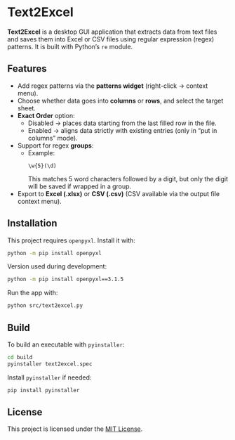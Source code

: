 # Text2Excel

**Text2Excel** is a desktop GUI application that extracts data from text files and saves them into Excel or CSV files using regular expression (regex) patterns. It is built with Python’s `re` module.

## Features
- Add regex patterns via the **patterns widget** (right-click → context menu).  
- Choose whether data goes into **columns** or **rows**, and select the target sheet.  
- **Exact Order** option:  
  - Disabled → places data starting from the last filled row in the file.  
  - Enabled → aligns data strictly with existing entries (only in “put in columns” mode).  
- Support for regex **groups**:  
  - Example:  
    ```regex
    \w{5}(\d)
    ```  
    This matches 5 word characters followed by a digit, but only the digit will be saved if wrapped in a group.  
- Export to **Excel (.xlsx)** or **CSV (.csv)** (CSV available via the output file context menu).  

## Installation
This project requires `openpyxl`. Install it with:

```bash
python -m pip install openpyxl
```

Version used during development:
```bash
python -m pip install openpyxl==3.1.5
```

Run the app with:
```bash
python src/text2excel.py
```
## Build
To build an executable with `pyinstaller`:
```bash
cd build
pyinstaller text2excel.spec
```

Install `pyinstaller` if needed:
```bash
pip install pyinstaller
```

## License

This project is licensed under the [MIT License](LICENSE).
